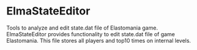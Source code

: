 # ElmaStateEditor
Tools to analyze and edit state.dat file of Elastomania game.
ElmaStateEditor provides functionality to edit state.dat file of game Elastomania.
This file stores all players and top10 times on internal levels.
